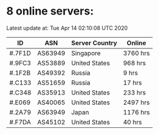 # 8 online servers:

Latest update at: Tue Apr 14 02:10:08 UTC 2020

| ID | ASN | Server Country | Online |
| -- | --- | -------------- | ------ |
| #.7F1D | AS63949 | Singapore | 3760 hrs |
| #.9FC3 | AS53889 | United States | 968 hrs |
| #.1F2B | AS49392 | Russia | 9 hrs |
| #.C133 | AS51659 | Russia | 17 hrs |
| #.C348 | AS35913 | United States | 233 hrs |
| #.E069 | AS40065 | United States | 2497 hrs |
| #.2A79 | AS63949 | Japan | 1176 hrs |
| #.F7DA | AS45102 | United States | 40 hrs |

